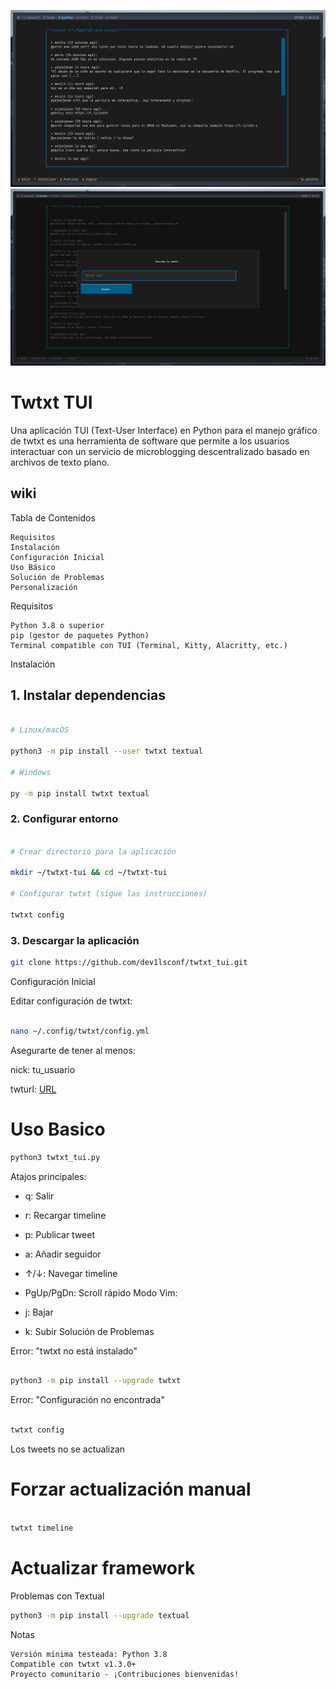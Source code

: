 
![timeline](pics/screen1.png "tui example 1")
![twts](pics/screen2.png "twts")

# Twtxt TUI
Una aplicación TUI (Text-User Interface) en Python para el manejo gráfico de twtxt es una herramienta de software que permite a los usuarios interactuar con un servicio de microblogging descentralizado basado en archivos de texto plano.

## wiki

Tabla de Contenidos

    Requisitos
    Instalación
    Configuración Inicial
    Uso Básico
    Solución de Problemas
    Personalización
Requisitos <a name="requisitos"></a>

    Python 3.8 o superior
    pip (gestor de paquetes Python)
    Terminal compatible con TUI (Terminal, Kitty, Alacritty, etc.)
Instalación <a name="instalación"></a>

## 1. Instalar dependencias

```bash

# Linux/macOS

python3 -m pip install --user twtxt textual

# Windows

py -m pip install twtxt textual
```

### 2. Configurar entorno

```bash

# Crear directorio para la aplicación

mkdir ~/twtxt-tui && cd ~/twtxt-tui

# Configurar twtxt (sigue las instrucciones)

twtxt config


```

### 3. Descargar la aplicación

```bash
git clone https://github.com/dev1lsconf/twtxt_tui.git

```

Configuración Inicial

Editar configuración de twtxt:

```bash

nano ~/.config/twtxt/config.yml

```

Asegurarte de tener al menos:

nick: tu_usuario

twturl: [URL](https://tu.servidor.twtxt)


# Uso Basico

```bash
python3 twtxt_tui.py
```

Atajos principales:

- q: Salir
- r: Recargar timeline
- p: Publicar tweet
- a: Añadir seguidor
- ↑/↓: Navegar timeline
- PgUp/PgDn: Scroll rápido
Modo Vim:

- j: Bajar
- k: Subir
Solución de Problemas <a name="solución-de-problemas"></a>

Error: "twtxt no está instalado"

```bash

python3 -m pip install --upgrade twtxt
```

Error: "Configuración no encontrada"

```bash

twtxt config
```

Los tweets no se actualizan


# Forzar actualización manual
```bash

twtxt timeline
```


# Actualizar framework

Problemas con Textual
```bash
python3 -m pip install --upgrade textual
```


Notas

    Versión mínima testeada: Python 3.8
    Compatible con twtxt v1.3.0+
    Proyecto comunitario - ¡Contribuciones bienvenidas!

